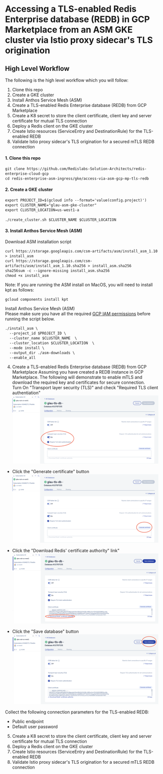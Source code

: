 # Accessing a TLS-enabled Redis Enterprise database (REDB) in GCP Marketplace from an ASM GKE cluster via Istio proxy sidecar's TLS origination

## High Level Workflow
The following is the high level workflow which you will follow:
1. Clone this repo
2. Create a GKE cluster
3. Install Anthos Service Mesh (ASM)
4. Create a TLS-enabled Redis Enterprise database (REDB) from GCP Marketplace
5. Create a K8 secret to store the client certificate, client key and server certificate for mutual TLS connection
6. Deploy a Redis client on the GKE cluster
7. Create Istio resources (ServiceEntry and DestinationRule) for the TLS-enabled REDB
8. Validate Istio proxy sidecar's TLS origination for a secured mTLS REDB connection


#### 1. Clone this repo 
```
git clone https://github.com/Redislabs-Solution-Architects/redis-enterprise-cloud-gcp
cd redis-enterprise-asm-ingress/gke/access-via-asm-gcp-mp-tls-redb
```


#### 2. Create a GKE cluster
```
export PROJECT_ID=$(gcloud info --format='value(config.project)')
export CLUSTER_NAME="glau-asm-gke-cluster"
export CLUSTER_LOCATION=us-west1-a

./create_cluster.sh $CLUSTER_NAME $CLUSTER_LOCATION
```


#### 3. Install Anthos Service Mesh (ASM)
Download ASM installation script
```
curl https://storage.googleapis.com/csm-artifacts/asm/install_asm_1.10 > install_asm
curl https://storage.googleapis.com/csm-artifacts/asm/install_asm_1.10.sha256 > install_asm.sha256
sha256sum -c --ignore-missing install_asm.sha256
chmod +x install_asm
```  
Note: If you are running the ASM install on MacOS, you will need to install kpt as follows:  
```
gcloud components install kpt
```  
Install Anthos Service Mesh (ASM)  
Please make sure you have all the required [GCP IAM permissions](https://cloud.google.com/service-mesh/docs/installation-permissions) before running the script below.  
```
./install_asm \
  --project_id $PROJECT_ID \
  --cluster_name $CLUSTER_NAME  \
  --cluster_location $CLUSTER_LOCATION  \
  --mode install \
  --output_dir ./asm-downloads \
  --enable_all
```


4. Create a TLS-enabled Redis Enterprise database (REDB) from GCP Marketplace
Assuming you have created a REDB instance in GCP Marketplace. The following will demonstrate to enable mTLS and download the required key and certificates for secure connection.  
Turn On "Transport layer security (TLS)" and check "Required TLS client authentiation"  
![TLS One](./img/tls_1.png)
   
* Click the "Generate certificate" button
![TLS Two](./img/tls_2.png)
  
* Click the "Download Redis' certificate authority" link"
![TLS Three](./img/tls_3.png)
  
* Click the "Save database" button
![TLS Four](./img/tls_4.png)
   
Collect the following connection parameters for the TLS-enabled REDB:
* Public endpoint
* Default user password 


5. Create a K8 secret to store the client certificate, client key and server certificate for mutual TLS connection
6. Deploy a Redis client on the GKE cluster
7. Create Istio resources (ServiceEntry and DestinationRule) for the TLS-enabled REDB
8. Validate Istio proxy sidecar's TLS origination for a secured mTLS REDB connection

